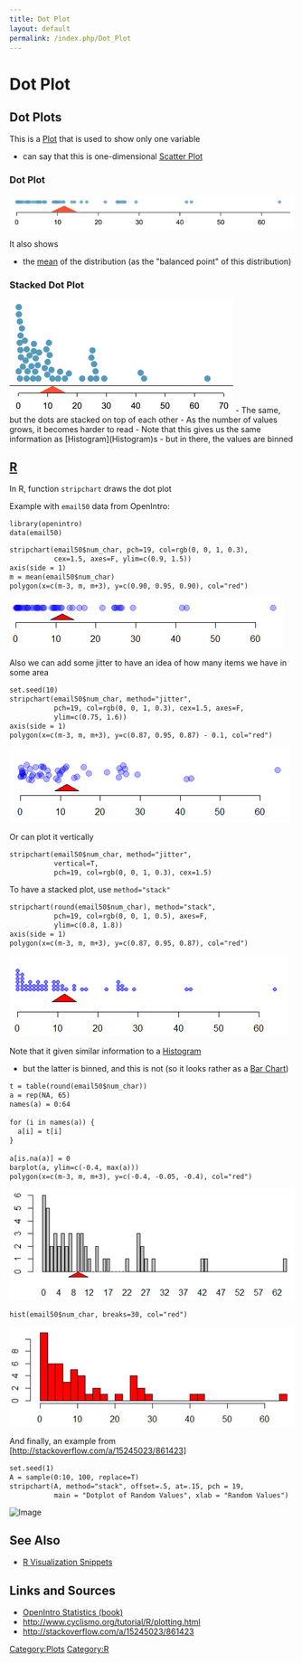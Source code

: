 ```yaml
---
title: Dot Plot
layout: default
permalink: /index.php/Dot_Plot
---
```


# Dot Plot

## Dot Plots
This is a [Plot](Plot) that is used to show only one variable
- can say that this is one-dimensional [Scatter Plot](Scatter_Plot)


### Dot Plot
<img src="https://raw.githubusercontent.com/alexeygrigorev/wiki-figures/master/b/openintrostat/dotplot-1.png" alt="Image">

It also shows
- the [mean](Expected_Value) of the distribution (as the "balanced point" of this distribution)


### Stacked Dot Plot
<img src="https://raw.githubusercontent.com/alexeygrigorev/wiki-figures/master/b/openintrostat/dotplot-2.png" alt="Image">
- The same, but the dots are stacked on top of each other
- As the number of values grows, it becomes harder to read
- Note that this gives us the same information as [Histogram](Histogram)s - but in there, the values are binned 



## [R](R)
In R, function <code>stripchart</code> draws the dot plot

Example with <code>email50</code> data from OpenIntro:
```carbon
library(openintro)
data(email50)
```


```scdoc
stripchart(email50$num_char, pch=19, col=rgb(0, 0, 1, 0.3), 
           cex=1.5, axes=F, ylim=c(0.9, 1.5))
axis(side = 1)
m = mean(email50$num_char)
polygon(x=c(m-3, m, m+3), y=c(0.90, 0.95, 0.90), col="red")
```

<img src="https://raw.githubusercontent.com/alexeygrigorev/wiki-figures/master/b/openintrostat/dotplot-r1.png" alt="Image">

Also we can add some jitter to have an idea of how many items we have in some area

```scdoc
set.seed(10)
stripchart(email50$num_char, method="jitter", 
           pch=19, col=rgb(0, 0, 1, 0.3), cex=1.5, axes=F,
           ylim=c(0.75, 1.6))
axis(side = 1)
polygon(x=c(m-3, m, m+3), y=c(0.87, 0.95, 0.87) - 0.1, col="red")
```

<img src="https://raw.githubusercontent.com/alexeygrigorev/wiki-figures/master/b/openintrostat/dotplot-r2.png" alt="Image">

Or can plot it vertically 
```scdoc
stripchart(email50$num_char, method="jitter", 
           vertical=T, 
           pch=19, col=rgb(0, 0, 1, 0.3), cex=1.5)
```

To have a stacked plot, use <code>method="stack"</code>


```scdoc
stripchart(round(email50$num_char), method="stack", 
           pch=19, col=rgb(0, 0, 1, 0.5), axes=F,
           ylim=c(0.8, 1.8))
axis(side = 1)
polygon(x=c(m-3, m, m+3), y=c(0.87, 0.95, 0.87), col="red")
```

<img src="https://raw.githubusercontent.com/alexeygrigorev/wiki-figures/master/b/openintrostat/dotplot-r3.png" alt="Image">

Note that it given similar information to a [Histogram](Histogram)
- but the latter is binned, and this is not (so it looks rather as a [Bar Chart](Bar_Chart))

```transact-sql
t = table(round(email50$num_char))
a = rep(NA, 65)
names(a) = 0:64

for (i in names(a)) {
  a[i] = t[i]
}

a[is.na(a)] = 0
barplot(a, ylim=c(-0.4, max(a)))
polygon(x=c(m-3, m, m+3), y=c(-0.4, -0.05, -0.4), col="red")
```
<img src="https://raw.githubusercontent.com/alexeygrigorev/wiki-figures/master/b/openintrostat/dotplot-r3-as-hist-1.png" alt="Image">


```scdoc
hist(email50$num_char, breaks=30, col="red")
```

<img src="https://raw.githubusercontent.com/alexeygrigorev/wiki-figures/master/b/openintrostat/dotplot-r3-as-hist-2.png" alt="Image">

And finally, an example from [http://stackoverflow.com/a/15245023/861423]

```scdoc
set.seed(1)
A = sample(0:10, 100, replace=T)
stripchart(A, method="stack", offset=.5, at=.15, pch = 19,
           main = "Dotplot of Random Values", xlab = "Random Values")
```

<img src="http://i.stack.imgur.com/b14vG.png" alt="Image">


## See Also
- [R Visualization Snippets](R_Visualization_Snippets)

## Links and Sources
- [OpenIntro Statistics (book)](OpenIntro_Statistics_(book))
- http://www.cyclismo.org/tutorial/R/plotting.html
- http://stackoverflow.com/a/15245023/861423

[Category:Plots](Category_Plots)
[Category:R](Category_R)
